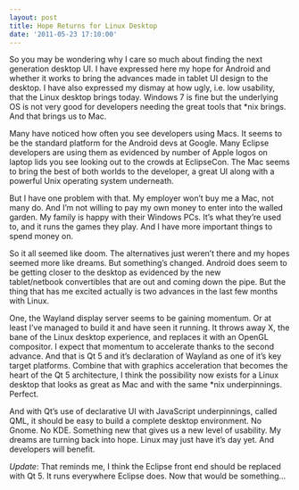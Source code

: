 ```yaml
---
layout: post
title: Hope Returns for Linux Desktop
date: '2011-05-23 17:10:00'
---
```



So you may be wondering why I care so much about finding the next generation desktop UI. I have expressed here my hope for Android and whether it works to bring the advances made in tablet UI design to the desktop. I have also expressed my dismay at how ugly, i.e. low usability, that the Linux desktop brings today. Windows 7 is fine but the underlying OS is not very good for developers needing the great tools that *nix brings. And that brings us to Mac.

Many have noticed how often you see developers using Macs. It seems to be the standard platform for the Android devs at Google. Many Eclipse developers are using them as evidenced by number of Apple logos on laptop lids you see looking out to the crowds at EclipseCon. The Mac seems to bring the best of both worlds to the developer, a great UI along with a powerful Unix operating system underneath.

But I have one problem with that. My employer won’t buy me a Mac, not many do. And I’m not willing to pay my own money to enter into the walled garden. My family is happy with their Windows PCs. It’s what they’re used to, and it runs the games they play. And I have more important things to spend money on.

So it all seemed like doom. The alternatives just weren’t there and my hopes seemed more like dreams. But something’s changed. Android does seem to be getting closer to the desktop as evidenced by the new tablet/netbook convertibles that are out and coming down the pipe. But the thing that has me excited actually is two advances in the last few months with Linux.

One, the Wayland display server seems to be gaining momentum. Or at least I’ve managed to build it and have seen it running. It throws away X, the bane of the Linux desktop experience, and replaces it with an OpenGL compositor. I expect that momentum to accelerate thanks to the second advance. And that is Qt 5 and it’s declaration of Wayland as one of it’s key target platforms. Combine that with graphics acceleration that becomes the heart of the Qt 5 architecture, I think the possibility now exists for a Linux desktop that looks as great as Mac and with the same *nix underpinnings. Perfect.

And with Qt’s use of declarative UI with JavaScript underpinnings, called QML, it should be easy to build a complete desktop environment. No Gnome. No KDE. Something new that gives us a new level of usability. My dreams are turning back into hope. Linux may just have it’s day yet. And developers will benefit.

*Update*: That reminds me, I think the Eclipse front end should be replaced with Qt 5. It runs everywhere Eclipse does. Now that would be something…


